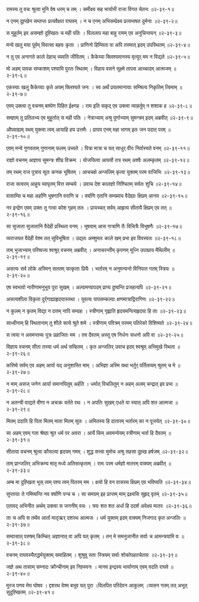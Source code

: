 रामस्य तु वचः श्रुत्वा मुनि वेष धरम् च तम् ।
समीक्ष्य सह भार्याभी राजा विगत चेतनः ॥२-३९-१॥

न एनम् दुह्खेन सम्तप्तः प्रत्यवैक्षत राघवम् ।
न च एनम् अभिसम्प्रेक्ष्य प्रत्यभाषत दुर्मनाः ॥२-३९-२॥

स मुहूर्तम् इव असम्ज्ञो दुह्खितः च मही पतिः ।
विललाप महा बाहू रामम् एव अनुचिन्तयन् ॥२-३९-३॥

मन्ये खलु मया पूर्वम् विवत्सा बहवः कृताः ।
प्राणिनो हिम्सिता वा अपि तस्मात् इदम् उपस्थितम् ॥२-३९-४॥

न तु एव अनागते काले देहाच् च्यवति जीवितम् ।
कैकेय्या क्लिश्यमानस्य मृत्युर् मम न विद्यते ॥२-३९-५॥

मो अहम् पावक सम्काशम् पश्यामि पुरतः स्थितम् ।
विहाय वसने सूक्ष्मे तापस आच्चादम् आत्मजम् ॥२-३९-६॥

एकस्याः खलु कैकेय्याः कृते अयम् क्लिश्यते जनः ।
स्व अर्थे प्रयतमानायाः सम्श्रित्य निकृतिम् त्विमाम् ॥२-३९-७॥

एवम् उक्त्वा तु वचनम् बाष्पेण पिहित ईक्ष्णह ।
राम इति सकृद् एव उक्त्वा व्याहर्तुम् न शशाक ह ॥२-३९-८॥

सम्ज्ञाम् तु प्रतिलभ्य एव मुहूर्तात् स मही पतिः ।
नेत्राभ्याम् अश्रु पूर्णाभ्याम् सुमन्त्रम् इदम् अब्रवीत् ॥२-३९-९॥

औपवाह्यम् रथम् युक्त्वा त्वम् आयाहि हय उत्तमैः ।
प्रापय एनम् महा भागम् इतः जन पदात् परम् ॥२-३९-१०॥

एवम् मन्ये गुणवताम् गुणानाम् फलम् उच्यते ।
पित्रा मात्रा च यत् साधुर् वीरः निर्वास्यते वनम् ॥२-३९-११॥

राज्ञो वचनम् आज्ञाय सुमन्त्रः शीघ्र विक्रमः ।
योजयित्वा आययौ तत्र रथम् अश्वैः अलम्कृतम् ॥२-३९-१२॥

तम् रथम् राज पुत्राय सूतः कनक भूषितम् ।
आचचक्षे अन्जलिम् कृत्वा युक्तम् परम वाजिभिः ॥२-३९-१३॥

राजा सत्वरम् आहूय व्यापृतम् वित्त सम्चये ।
उवाच देश कालज्ञो निश्चितम् सर्वतः शुचि ॥२-३९-१४॥

वासाम्सि च महा अर्हाणि भूषणानि वराणि च ।
वर्षाणि एतानि सम्ख्याय वैदेह्याः क्षिप्रम् आनय ॥२-३९-१५॥

नर इन्द्रेण एवम् उक्तः तु गत्वा कोश गृहम् ततः ।
प्रायच्चत् सर्वम् आहृत्य सीतायै क्षिप्रम् एव तत् ॥२-३९-१६॥

सा सुजाता सुजातानि वैदेही प्रस्थिता वनम् ।
भूषयाम् आस गात्राणि तैः विचित्रैः विभूषणैः ॥२-३९-१७॥

व्यराजयत वैदेही वेश्म तत् सुविभूषिता ।
उद्यतः अम्शुमतः काले खम् प्रभा इव विवस्वतः ॥२-३९-१८॥

ताम् भुजाभ्याम् परिष्वज्य श्वश्रूर् वचनम् अब्रवीत् ।
अनाचरन्तीम् कृपणम् मूध्नि उपाघ्राय मैथिलीम् ॥२-३९-१९॥

असत्यः सर्व लोके अस्मिन् सततम् सत्कृताः प्रियैः ।
भर्तारम् न अनुमन्यन्ते विनिपात गतम् स्त्रियः ॥२-३९-२०॥

एष स्वभावो नारीणामनुभूय पुरा सुखम् ।
अल्पामप्यापदम् प्राप्य दुष्यन्ति प्रजहत्यपि ॥२-३९-२१॥

असत्यशीला विकृता दुर्र्गाह्याहृदयास्तथा ।
युवत्यः पापसम्कल्पाः क्षणमात्राद्विरागिणः ॥२-३९-२२॥

न कुलम् न कृतम् विद्या न दत्तम् नापि सम्ग्रहः ।
स्त्रीणाम् गृह्णाति हृदयमनित्यहृदया हि ताः ॥२-३९-२३॥

साध्वीनाम् हि स्थितानाम् तु शीले सत्ये श्रुते शमे ।
स्त्रीणाम् पवित्रम् परमम् पतिरेको विशिष्यते ॥२-३९-२४॥

स त्वया न अवमन्तव्यः पुत्रः प्रव्राजितः मम ।
तव दैवतम् अस्तु एष निर्धनः सधनो अपि वा ॥२-३९-२५॥

विज्ञाय वचनम् सीता तस्या धर्म अर्थ सम्हितम् ।
कृत अन्जलिर् उवाच इदम् श्वश्रूम् अभिमुखे स्थिता ॥२-३९-२६॥

करिष्ये सर्वम् एव अहम् आर्या यद् अनुशास्ति माम् ।
अभिज्ञा अस्मि यथा भर्तुर् वर्तितव्यम् श्रुतम् च मे ॥२-३९-२७॥

न माम् असज् जनेन आर्या समानयितुम् अर्हति ।
धर्मात् विचलितुम् न अहम् अलम् चन्द्रात् इव प्रभा ॥२-३९-२८॥

न अतन्त्री वाद्यते वीणा न अचक्रः वर्तते रथः ।
न अपतिः सुखम् एधते या स्यात् अपि शत आत्मजा ॥२-३९-२९॥

मितम् ददाति हि पिता मितम् माता मितम् सुतः ।
अमितस्य हि दातारम् भर्तारम् का न पूजयेत् ॥२-३९-३०॥

सा अहम् एवम् गता श्रेष्ठा श्रुत धर्म पर अवरा ।
आर्ये किम् अवमन्येयम् स्त्रीणाम् भर्ता हि दैवतम् ॥२-३९-३१॥

सीताया वचनम् श्रुत्वा कौसल्या हृदयम् गमम् ।
शुद्ध सत्त्वा मुमोच अश्रु सहसा दुह्ख हर्षजम् ॥२-३९-३२॥

ताम् प्रान्जलिर् अभिक्रम्य मातृ मध्ये अतिसत्कृताम् ।
रामः परम धर्मज्ञो मातरम् वाक्यम् अब्रवीत् ॥२-३९-३३॥

अम्ब मा दुह्खिता भूस् त्वम् पश्य त्वम् पितरम् मम ।
क्षयो हि वन वासस्य क्षिप्रम् एव भविष्यति ॥२-३९-३४॥

सुप्तायाः ते गमिष्यन्ति नव वर्षाणि पन्च च ।
सा समग्रम् इह प्राप्तम् माम् द्रक्ष्यसि सुहृद् वृतम् ॥२-३९-३५॥

एतावद् अभिनीत अर्थम् उक्त्वा स जननीम् वचः ।
त्रयः शत शत अर्धा हि ददर्श अवेक्ष्य मातरः ॥२-३९-३६॥

ताः च अपि स तथैव आर्ता मातृऋर् दशरथ आत्मजः ।
धर्म युक्तम् इदम् वाक्यम् निजगाद कृत अन्जलिः ॥२-३९-३७॥

सम्वासात् परुषम् किम्चित् अज्ञानात् वा अपि यत् कृतम् ।
तन् मे समनुजानीत सर्वाः च आमन्त्रयामि वः ॥२-३९-३८॥

वचनम् राघवस्यैतद्धर्मयुक्तम् समाहितम् ।
शुश्रुवु स्ताः स्त्रियम् सर्वाः शोकोपहतचेतसः ॥२-३९-३९॥

जज्ञे अथ तासाम् सम्नादः क्रौन्चीनाम् इव निह्स्वनः ।
मानव इन्द्रस्य भार्याणाम् एवम् वदति राघवे ॥२-३९-४०॥

मुरज पणव मेघ घोषव ।
द्दशरथ वेश्म बभूव यत् पुरा ।विलपित परिदेवन आकुलम् ।व्यसन गतम् तत् अभूत् सुदुह्खितम् ॥२-३९-४१॥

